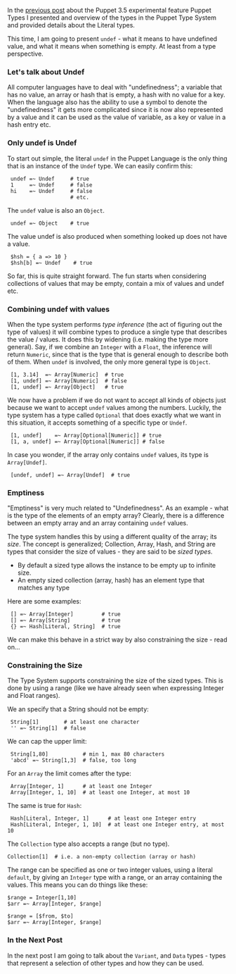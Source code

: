 In the [previous post][1] about the Puppet 3.5 experimental feature Puppet Types I presented
and overview of the types in the Puppet Type System and provided details about
the Literal types.

This time, I am going to present `undef` - what it means to have undefined value, and
what it means when something is empty. At least from a type perspective.

[1]:http://http://puppet-on-the-edge.blogspot.se/2013/12/the-type-hierarchy-and-literals.html

### Let's talk about Undef

All computer languages have to deal with "undefinedness"; a variable that has no value, an
array or hash that is empty, a hash with no value for a key. When the language also has the ability
to use a symbol to denote the "undefinedness" it gets more complicated since it is now also
represented by a value and it can be used as the value of variable, as a key or value in a hash
entry etc.

### Only undef is Undef

To start out simple, the literal `undef` in the Puppet Language is the only thing that is
an instance of the `Undef` type. We can easily confirm this:

     undef =~ Undef     # true
     1     =~ Undef     # false
     hi    =~ Undef     # false
                        # etc.
                        
The `undef` value is also an `Object`.

     undef =~ Object    # true

The value undef is also produced when something looked up does not have a value.

     $hsh = { a => 10 }
     $hsh[b] =~ Undef    # true
     
So far, this is quite straight forward. The fun starts when considering collections of
values that may be empty, contain a mix of values and undef etc.

### Combining undef with values

When the type system performs *type inference* (the act of figuring out the type of values) it
will combine types to produce a single type that describes the value / values. It does this by
widening (i.e. making the type more general). Say, if we combine an `Integer` with a `Float`, the
inference will return `Numeric`, since that is the type that is general enough to describe both
of them. When `undef` is involved, the only more general type is `Object`.

     [1, 3.14]  =~ Array[Numeric]  # true
     [1, undef] =~ Array[Numeric]  # false
     [1, undef] =~ Array[Object]   # true
     
We now have a problem if we do not want to accept all kinds of objects just because we
want to accept `undef` values among the numbers.
Luckily, the type system has a type called `Optional` that does exactly what we want in
this situation, it accepts something of a specific type or `Undef`.

     [1, undef]    =~ Array[Optional[Numeric]] # true
     [1, a, undef] =~ Array[Optional[Numeric]] # false
     
In case you wonder, if the array only contains `undef` values, its type is `Array[Undef]`.

     [undef, undef] =~ Array[Undef]  # true
     
### Emptiness

"Emptiness" is very much related to "Undefinedness". As an example - what is the type of the elements 
of an empty array? Clearly, there is a difference between an empty array and an array containing `undef` values.

The type system handles this by using a different quality of the array; its *size*. The concept is
generalized; Collection, Array, Hash, and String are types that consider the size of values - they
are said to be *sized types*. 

* By default a sized type allows the instance to be empty up to infinite size.
* An empty sized collection (array, hash) has an element type that matches any type

Here are some examples:

     [] =~ Array[Integer]         # true
     [] =~ Array[String]          # true
     {} =~ Hash[Literal, String]  # true
     
We can make this behave in a strict way by also constraining the size - read on...
     
### Constraining the Size

The Type System supports constraining the size of the sized types. This is done by using a range
(like we have already seen when expressing Integer and Float ranges).

We an specify that a String should not be empty:

     String[1]        # at least one character
     '' =~ String[1]  # false
     
We can cap the upper limit:

     String[1,80]           # min 1, max 80 characters
     'abcd' =~ String[1,3]  # false, too long
     
For an `Array` the limit comes after the type:

     Array[Integer, 1]      # at least one Integer
     Array[Integer, 1, 10]  # at least one Integer, at most 10
     
The same is true for `Hash`:

     Hash[Literal, Integer, 1]      # at least one Integer entry
     Hash[Literal, Integer, 1, 10]  # at least one Integer entry, at most 10

The `Collection` type also accepts a range (but no type).

    Collection[1]  # i.e. a non-empty collection (array or hash)

The range can be specified as one or two integer values, using a literal `default`, by giving
an `Integer` type with a range, or an array containing the values. This means you can do
things like these:

    $range = Integer[1,10]
    $arr =~ Array[Integer, $range]
    
    $range = [$from, $to]
    $arr =~ Array[Integer, $range]

### In the Next Post

In the next post I am going to talk about the `Variant`, and `Data` types - types that represent
a selection of other types and how they can be used.